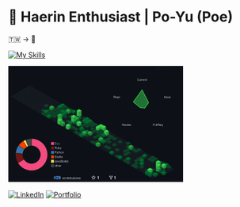# 🐰 Haerin Enthusiast | Po-Yu (Poe)
🇹🇼 -> 🗽

[![My Skills](https://skillicons.dev/icons?i=cpp,c,python,rust,go,docker,linux,pytorch,kotlin,swift,flutter)](https://skillicons.dev)

<!-- <table>
  <tr>
    <td width="60%" align="center">
      <a href="https://git.io/streak-stats">
        <img src="https://streak-stats.demolab.com?user=pyjuan91&theme=nightowl&border_radius=20" alt="GitHub Streak" height="200" width="100%"/>
      </a>
    </td>
    <td width="40%" align="center">
      <img src="https://github-readme-stats.vercel.app/api/top-langs/?username=pyjuan91&layout=compact&theme=nord&hide=vhdl,makefile,verilog,cmake,svelte,postscript,jupyter%20notebook,shell" alt="Top Languages" height="200">
    </td>
  </tr>
  <tr>
    <td colspan="2" align="center">
      <img src="./profile-3d-contrib/profile-green-animate.svg" alt="3D Contribution Graph" width="100%"/>
    </td>
  </tr>
</table> -->

<img src="./profile-3d-contrib/profile-customize.svg" alt="3D Contribution Graph" width="70%"/>

[![LinkedIn](https://img.shields.io/badge/LinkedIn-0077B5?style=flat-square&logo=linkedin&logoColor=white)](https://linkedin.com/in/poyujuan)
[![Portfolio](https://img.shields.io/badge/Portfolio-000000?style=flat-square&logo=vercel&logoColor=white)](https://poe-personal-site.vercel.app)
